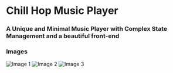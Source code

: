 # Chill Hop Music Player

### A Unique and Minimal Music Player with Complex State Management and a beautiful front-end

### Images

![Image 1](images/img1.png)
![Image 2](images/img2.png)
![Image 3](images/img3.png)




